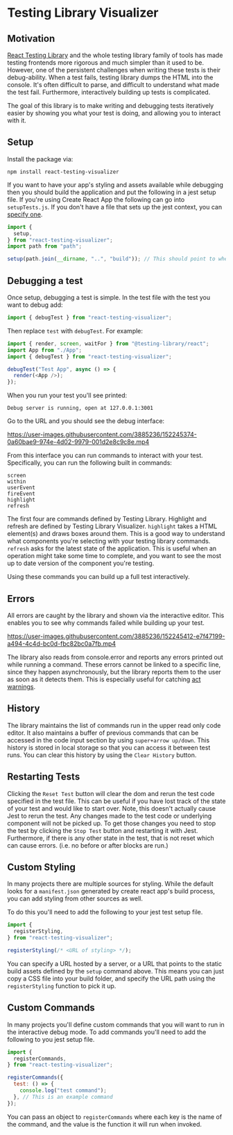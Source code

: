 # Testing Library Visualizer

## Motivation
[React Testing Library](https://testing-library.com/docs/react-testing-library/intro/) and the whole testing library family of tools has made testing frontends more rigorous and much simpler than it used to be. However, one of the persistent challenges when writing these tests is their debug-ability. When a test fails, testing library dumps the HTML into the console. It's often difficult to parse, and difficult to understand what made the test fail. Furthermore, interactively building up tests is complicated.

The goal of this library is to make writing and debugging tests iteratively easier by showing you what your test is doing, and allowing you to interact with it.

## Setup

Install the package via:

```npm install react-testing-visualizer```

If you want to have your app's styling and assets available while debugging then you should build the application and put the following in a jest setup file. If you're using Create React App the following can go into `setupTests.js`. If you don't have a file that sets up the jest context, you can [specify one](https://jestjs.io/docs/configuration#setupfiles-array). 

```javascript
import {
  setup,
} from "react-testing-visualizer";
import path from "path";

setup(path.join(__dirname, "..", "build")); // This should point to wherever your built assets are
```

## Debugging a test

Once setup, debugging a test is simple. In the test file with the test you want to debug add:

```javascript
import { debugTest } from "react-testing-visualizer";
```

Then replace `test` with `debugTest`. For example:

```javascript
import { render, screen, waitFor } from "@testing-library/react";
import App from "./App";
import { debugTest } from "react-testing-visualizer";

debugTest("Test App", async () => {
  render(<App />);
});
```

When you run your test you'll see printed:

```Debug server is running, open at 127.0.0.1:3001```

Go to the URL and you should see the debug interface:


https://user-images.githubusercontent.com/3885236/152245374-0a60bae9-974e-4d02-9979-001d2e8c9c8e.mp4



From this interface you can run commands to interact with your test. Specifically, you can run the following built in commands:

```
screen
within
userEvent
fireEvent
highlight
refresh
```

The first four are commands defined by Testing Library. Highlight and refresh are defined by Testing Library Visualizer. `highlight` takes a HTML element(s) and draws boxes around them. This is a good way to understand what components you're selecting with your testing library commands. `refresh` asks for the latest state of the application. This is useful when an operation might take some time to complete, and you want to see the most up to date version of the component you're testing.

Using these commands you can build up a full test interactively.

## Errors

All errors are caught by the library and shown via the interactive editor. This enables you to see why commands failed while building up your test.


https://user-images.githubusercontent.com/3885236/152245412-e7f47199-a494-4c4d-bc0d-fbc82bc0a7fb.mp4


The library also reads from console.error and reports any errors printed out while running a command. These errors cannot be linked to a specific line, since they happen asynchronously, but the library reports them to the user as soon as it detects them. This is especially useful for catching [act warnings](https://kentcdodds.com/blog/fix-the-not-wrapped-in-act-warning).

## History

The library maintains the list of commands run in the upper read only code editor. It also maintains a buffer of previous commands that can be accessed in the code input section by using `super+arrow up/down`. This history is stored in local storage so that you can access it between test runs. You can clear this history by using the `Clear History` button.

## Restarting Tests

Clicking the `Reset Test` button will clear the dom and rerun the test code specified in the test file. This can be useful if you have lost track of the state of your test and would like to start over. Note, this doesn't actually cause Jest to rerun the test. Any changes made to the test code or underlying component will not be picked up. To get those changes you need to stop the test by clicking the `Stop Test` button and restarting it with Jest. Furthermore, if there is any other state in the test, that is not reset which can cause errors. (i.e. no before or after blocks are run.) 

## Custom Styling

In many projects there are multiple sources for styling. While the default looks for a `manifest.json` generated by create react app's build process, you can add styling from other sources as well.

To do this you'll need to add the following to your jest test setup file.

```javascript
import {
  registerStyling,
} from "react-testing-visualizer";

registerStyling(/* <URL of styling> */);
```

You can specify a URL hosted by a server, or a URL that points to the static build assets defined by the `setup` command above. This means you can just copy a CSS file into your build folder, and specify the URL path using the `registerStyling` function to pick it up.

## Custom Commands

In many projects you'll define custom commands that you will want to run in the interactive debug mode. To add commands you'll need to add the following to you jest setup file.

```javascript
import {
  registerCommands,
} from "react-testing-visualizer";

registerCommands({
  test: () => {
    console.log("test command");
  }, // This is an example command
});
```

You can pass an object to `registerCommands` where each key is the name of the command, and the value is the function it will run when invoked.

